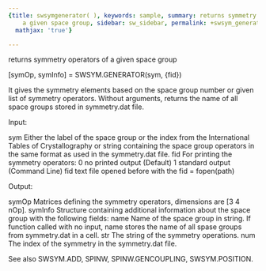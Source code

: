 ```yaml
---
{title: swsymgenerator( ), keywords: sample, summary: returns symmetry operators of
    a given space group, sidebar: sw_sidebar, permalink: +swsym_generator.html, folder: +swsym,
  mathjax: 'true'}

---
```

returns symmetry operators of a given space group
 
[symOp, symInfo] = SWSYM.GENERATOR(sym, {fid})
 
It gives the symmetry elements based on the space group number or given
list of symmetry operators. Without arguments, returns the name of all
space groups stored in symmetry.dat file.
 
Input:
 
sym           Either the label of the space group or the index from
              the International Tables of Crystallography or string
              containing the space group operators in the same format as
              used in the symmetry.dat file.
fid           For printing the symmetry operators:
                  0   no printed output (Default)
                  1   standard output (Command Line)
                  fid text file opened before with the fid = fopen(path)
 
Output:
 
symOp         Matrices defining the symmetry operators, dimensions are 
              [3 4 nOp].
symInfo       Structure containing additional information about the space 
              group with the following fields:
  name            Name of the space group in string. If function called
                  with no input, name stores the name of all spase groups
                  from symmetry.dat in a cell.
  str             The string of the symmetry operations.
  num             The index of the symmetry in the symmetry.dat file.
 
See also SWSYM.ADD, SPINW, SPINW.GENCOUPLING, SWSYM.POSITION.
 
